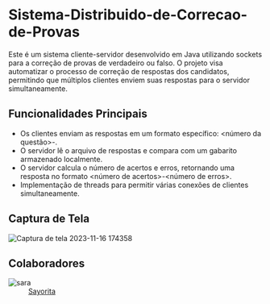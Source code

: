 # Sistema-Distribuido-de-Correcao-de-Provas
Este é um sistema cliente-servidor desenvolvido em Java utilizando sockets para a correção de provas de verdadeiro ou falso. O projeto visa automatizar o processo de correção de respostas dos candidatos, permitindo que múltiplos clientes enviem suas respostas para o servidor simultaneamente.

## Funcionalidades Principais

- Os clientes enviam as respostas em um formato específico: <número da questão>-<respostas>.
- O servidor lê o arquivo de respostas e compara com um gabarito armazenado localmente.
- O servidor calcula o número de acertos e erros, retornando uma resposta no formato <número de acertos>-<número de erros>.
- Implementação de threads para permitir várias conexões de clientes simultaneamente.

## Captura de Tela
![Captura de tela 2023-11-16 174358](https://github.com/Everton-Leon/Sistema-Distribuido-de-Correcao-de-Provas/assets/121234114/aad587e8-a70c-4d6d-97ed-d67e617bc4e5)

## Colaboradores 

![sara](https://github.com/Everton-Leon/Sistema-Distribuido-de-Correcao-de-Provas/assets/121234114/953930d7-7ec0-4576-bf77-464b9b04ce84) <br>
 ‎ ‎ ‎‎ ‎ ‎  ‎ ‎ ‎‎ ‎ ‎     <a href="https://github.com/Sayorita">‎Sayorita</a>
